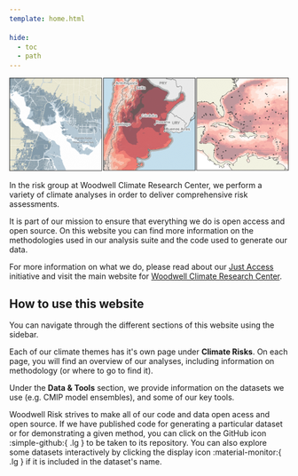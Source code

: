 ```yaml
---
template: home.html

hide:
  - toc
  - path
---
```


![Validation image](/assets/images/git_banner.png)

In the risk group at Woodwell Climate Research Center, we perform a variety of climate analyses in order to deliver comprehensive risk assessments. 

It is part of our mission to ensure that everything we do is open access and open source. On this website you can find more information on the methodologies used in our analysis suite and the code used to generate our data. 

For more information on what we do, please read about our <a href='https://www.woodwellclimate.org/project/just-access/' target='_blank'>Just Access</a> initiative and visit the main website for <a href='https://www.woodwellclimate.org/' target='_blank'>Woodwell Climate Research Center</a>.

## How to use this website
You can navigate through the different sections of this website using the sidebar. 

Each of our climate themes has it's own page under **Climate Risks**. On each page, you will find an overview of our analyses, including information on methodology (or where to go to find it). 

Under the **Data & Tools** section, we provide information on the datasets we use (e.g. CMIP model ensembles), and some of our key tools.

Woodwell Risk strives to make all of our code and data open acess and open source. If we have published code for generating a particular dataset or for demonstrating a given method, you can click on the GitHub icon :simple-github:{ .lg } to be taken to its repository. You can also explore some datasets interactively by clicking the display icon :material-monitor:{ .lg } if it is included in the dataset's name.
